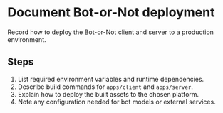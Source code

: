 # Document Bot-or-Not deployment

Record how to deploy the Bot-or-Not client and server to a production environment.

## Steps
1. List required environment variables and runtime dependencies.
2. Describe build commands for `apps/client` and `apps/server`.
3. Explain how to deploy the built assets to the chosen platform.
4. Note any configuration needed for bot models or external services.
